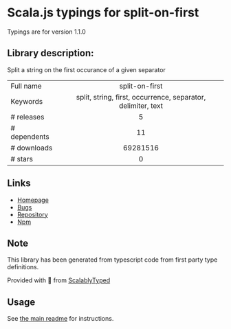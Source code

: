 
# Scala.js typings for split-on-first

Typings are for version 1.1.0

## Library description:
Split a string on the first occurance of a given separator

|                    |                 |
| ------------------ | :-------------: |
| Full name          | split-on-first |
| Keywords           | split, string, first, occurrence, separator, delimiter, text |
| # releases         | 5 |
| # dependents       | 11 |
| # downloads        | 69281516 |
| # stars            | 0 |

## Links
- [Homepage](https://github.com/sindresorhus/split-on-first#readme)
- [Bugs](https://github.com/sindresorhus/split-on-first/issues)
- [Repository](https://github.com/sindresorhus/split-on-first)
- [Npm](https://www.npmjs.com/package/split-on-first)
    


## Note
This library has been generated from typescript code from first party type definitions.

Provided with :purple_heart: from [ScalablyTyped](https://github.com/oyvindberg/ScalablyTyped)

## Usage
See [the main readme](../../readme.md) for instructions.


